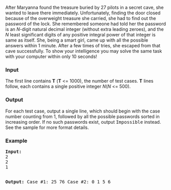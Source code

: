 <p>After Maryanna found the treasure buried by 27 pilots in a secret cave, she wanted to leave there immediately. Unfortunately, finding the door closed because of the overweight treasure she carried, she had to find out the password of the lock. She remembered someone had told her the password is an <em>N</em>-digit natural decimal integer (without extra leading zeroes), and the <em>N</em> least significant digits of any positive integral power of that integer is same as itself. She, being a smart girl, came up with all the possible answers within 1 minute. After a few times of tries, she escaped from that cave successfully. To show your intelligence you may solve the same task with your computer within only 10 seconds!</p>
<h3>Input</h3>
<p>The first line contains <strong>T</strong> (<strong>T</strong> &lt;= 1000), the number of test cases. <strong>T</strong> lines follow, each contains a single positive integer <em>N</em>(<em>N</em> &lt;= 500).</p>
<h3>Output</h3>
<p>For each test case, output a single line, which should begin with the case number counting from 1, followed by all the possible passwords sorted in increasing order. If no such passwords exist, output <tt>Impossible</tt> instead. See the sample for more format details.</p>
<h3>Example</h3>
<pre><strong>Input:</strong>
2
2
1

<strong>Output:</strong>
Case #1: 25 76
Case #2: 0 1 5 6
</pre>